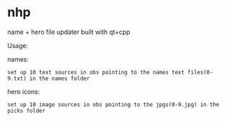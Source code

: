 # nhp
name + hero file updater built with qt+cpp

Usage:


  names:
  
  
    set up 10 text sources in obs pointing to the names text files(0-9.txt) in the names folder
    
    
  hero icons:
  
  
    set up 10 image sources in obs pointing to the jpgs(0-9.jpg) in the picks folder
